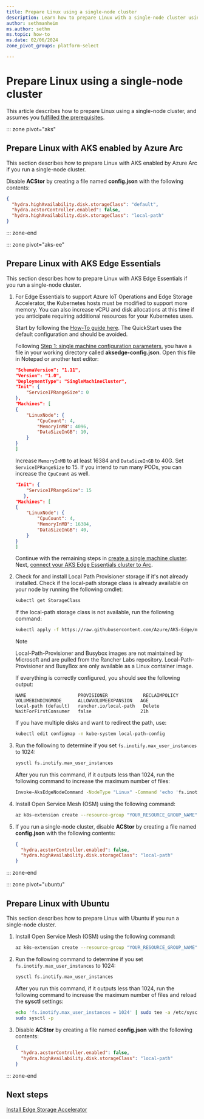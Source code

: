 ```yaml
---
title: Prepare Linux using a single-node cluster
description: Learn how to prepare Linux with a single-node cluster using AKS enabled by Azure Arc, Edge Essentials, or Ubuntu.
author: sethmanheim
ms.author: sethm
ms.topic: how-to
ms.date: 02/06/2024
zone_pivot_groups: platform-select

---
```


# Prepare Linux using a single-node cluster

This article describes how to prepare Linux using a single-node cluster, and assumes you [fulfilled the prerequisites](prepare-linux.md#prerequisites).

::: zone pivot="aks"
## Prepare Linux with AKS enabled by Azure Arc

This section describes how to prepare Linux with AKS enabled by Azure Arc if you run a single-node cluster.

Disable **ACStor** by creating a file named **config.json** with the following contents:

```json
{
  "hydra.highAvailability.disk.storageClass": "default",
  "hydra.acstorController.enabled": false,
  "hydra.highAvailability.disk.storageClass": "local-path"
}
```

::: zone-end

::: zone pivot="aks-ee"
## Prepare Linux with AKS Edge Essentials

This section describes how to prepare Linux with AKS Edge Essentials if you run a single-node cluster.

1. For Edge Essentials to support Azure IoT Operations and Edge Storage Accelerator, the Kubernetes hosts must be modified to support more memory. You can also increase vCPU and disk allocations at this time if you anticipate requiring additional resources for your Kubernetes uses.

   Start by following the [How-To guide here](/azure/aks/hybrid/aks-edge-howto-single-node-deployment). The QuickStart uses the default configuration and should be avoided.  

   Following [Step 1: single machine configuration parameters](/azure/aks/hybrid/aks-edge-howto-single-node-deployment#step-1-single-machine-configuration-parameters), you have a file in your working directory called **aksedge-config.json**. Open this file in Notepad or another text editor:

   ```json
   "SchemaVersion": "1.11",
   "Version": "1.0",
   "DeploymentType": "SingleMachineCluster",
   "Init": {
       "ServiceIPRangeSize": 0
   },
   "Machines": [
   {
       "LinuxNode": {
           "CpuCount": 4,
           "MemoryInMB": 4096,
           "DataSizeInGB": 10,
       }
   }
   ]
   ```

   Increase `MemoryInMB` to at least 16384 and `DataSizeInGB` to 40G. Set `ServiceIPRangeSize` to 15. If you intend to run many PODs, you can increase the `CpuCount` as well.

   ```json
   "Init": {
       "ServiceIPRangeSize": 15
      },
   "Machines": [
   {
       "LinuxNode": {
           "CpuCount": 4,
           "MemoryInMB": 16384,
           "DataSizeInGB": 40,
       }
   }
   ]
   ```

   Continue with the remaining steps in [create a single machine cluster](/azure/aks/hybrid/aks-edge-howto-single-node-deployment#step-2-create-a-single-machine-cluster). Next, [connect your AKS Edge Essentials cluster to Arc](/azure/aks/hybrid/aks-edge-howto-connect-to-arc).

1. Check for and install Local Path Provisioner storage if it's not already installed. Check if the local-path storage class is already available on your node by running the following cmdlet:

   ```bash
   kubectl get StorageClass
   ```

   If the local-path storage class is not available, run the following command:

   ```bash
   kubectl apply -f https://raw.githubusercontent.com/Azure/AKS-Edge/main/samples/storage/local-path-provisioner/local-path-storage.yaml
   ```

   > [!NOTE]
   > Local-Path-Provisioner and Busybox images are not maintained by Microsoft and are pulled from the Rancher Labs repository. Local-Path-Provisioner and BusyBox are only available as a Linux container image.

   If everything is correctly configured, you should see the following output:

   ```output
   NAME                   PROVISIONER             RECLAIMPOLICY   VOLUMEBINDINGMODE      ALLOWVOLUMEEXPANSION   AGE
   local-path (default)   rancher.io/local-path   Delete          WaitForFirstConsumer   false                  21h
   ```

   If you have multiple disks and want to redirect the path, use:

   ```bash
   kubectl edit configmap -n kube-system local-path-config
   ```

1. Run the following to determine if you set `fs.inotify.max_user_instances` to 1024:

   ```bash
   sysctl fs.inotify.max_user_instances
   ```

   After you run this command, if it outputs less than 1024, run the following command to increase the maximum number of files:

   ```bash
   Invoke-AksEdgeNodeCommand -NodeType "Linux" -Command 'echo 'fs.inotify.max_user_instances = 1024' | sudo tee -a /etc/sysctl.conf && sudo sysctl -p'
   ```

1. Install Open Service Mesh (OSM) using the following command:

   ```bash
   az k8s-extension create --resource-group "YOUR_RESOURCE_GROUP_NAME" --cluster-name "YOUR_CLUSTER_NAME" --cluster-type connectedClusters --extension-type Microsoft.openservicemesh --scope cluster --name osm
   ```

1. If you run a single-node cluster, disable **ACStor** by creating a file named **config.json** with the following contents:

   ```json
   {
     "hydra.acstorController.enabled": false,
     "hydra.highAvailability.disk.storageClass": "local-path"
   }
   ```

::: zone-end

::: zone pivot="ubuntu"
## Prepare Linux with Ubuntu

This section describes how to prepare Linux with Ubuntu if you run a single-node cluster.

1. Install Open Service Mesh (OSM) using the following command:

   ```bash
   az k8s-extension create --resource-group "YOUR_RESOURCE_GROUP_NAME" --cluster-name "YOUR_CLUSTER_NAME" --cluster-type connectedClusters --extension-type Microsoft.openservicemesh --scope cluster --name osm
   ```

1. Run the following command to determine if you set `fs.inotify.max_user_instances` to 1024:

   ```bash
   sysctl fs.inotify.max_user_instances
   ```

   After you run this command, if it outputs less than 1024, run the following command to increase the maximum number of files and reload the **sysctl** settings:

   ```bash
   echo 'fs.inotify.max_user_instances = 1024' | sudo tee -a /etc/sysctl.conf
   sudo sysctl -p
   ```

1. Disable **ACStor** by creating a file named **config.json** with the following contents:

   ```json
   {
     "hydra.acstorController.enabled": false,
     "hydra.highAvailability.disk.storageClass": "local-path"
   }
   ```

::: zone-end

## Next steps

[Install Edge Storage Accelerator](install-edge-storage-accelerator.md)
